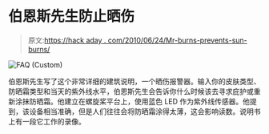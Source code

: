 # 伯恩斯先生防止晒伤

> 原文:[https://hack aday . com/2010/06/24/Mr-burns-prevents-sun-burns/](https://hackaday.com/2010/06/24/mr-burns-prevents-sun-burns/)

![](../Images/7e5e4e29a0ca99475e7cabb394853bd0.png "FAQ (Custom)")

伯恩斯先生写了这个非常详细的建筑说明，一个晒伤报警器。输入你的皮肤类型、防晒霜类型和当天的紫外线水平，伯恩斯先生会告诉你什么时候该去寻求庇护或重新涂抹防晒霜。他建立在螺旋桨平台上，使用蓝色 LED 作为紫外线传感器。他提到，该设备相当准确，但是人们往往会将防晒霜涂得太薄，这会影响读数。说明书上有一段它工作的录像。